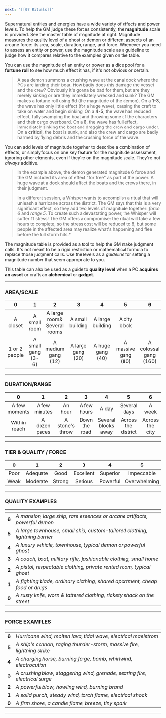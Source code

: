 ```yaml
---
next: "[[07 Rituals]]"
---
```



Supernatural entities and energies have a wide variety of effects and power levels. To help the GM judge these forces consistently, the **magnitude** scale is provided. See the master table of magnitude at right. Magnitude measures the quality level of a ghost or demon or different aspects of an arcane force: its area, scale, duration, range, and force. Whenever you need to assess an entity or power, use the magnitude scale as a guideline to judge how it compares relative to the examples given on the table.

You can use the magnitude of an entity or power as a dice pool for a **fortune roll** to see how much effect it has, if it's not obvious or certain.

> A sea demon summons a crushing wave at the canal dock where the PCs are landing their boat. How badly does this damage the vessel and the crew? Obviously it's gonna be bad for them, but are they merely sinking or are they immediately wrecked and sunk? The GM makes a fortune roll using 6d (the magnitude of the demon). On a **1-3**, the wave has only little effect (for a huge wave), causing the craft to take on water and begin sinking. On a **4-5**, the wave has reduced effect, fully swamping the boat and throwing some of the characters and their cargo overboard. On a **6**, the wave has full effect, immediately sinking the boat and dragging the crew and cargo under. On a **critical**, the boat is sunk, and also the crew and cargo are badly harmed by flying debris and the crushing force of the wave.

You can add levels of magnitude together to describe a combination of effects, or simply focus on one key feature for the magnitude assessment, ignoring other elements, even if they're on the magnitude scale. They're not *always* additive.

> In the example above, the demon generated magnitude 6 force and the GM included its area of effect "for free" as part of the power. A huge wave at a dock should affect the boats and the crews there, in their judgment.
>
> In a different session, a Whisper wants to accomplish a ritual that will unleash a hurricane across the district. The GM says that this is a very significant effect, so they add two levels of magnitude together: *force 6* and *range 5*. To create such a devastating power, the Whisper will suffer 11 stress! The GM offers a compromise: the ritual will take a few hours to complete, so the stress cost will be reduced to 8, but some people in the affected area may realize what's happening and flee before the full storm hits.*

The magnitude table is provided as a tool to help the GM make judgment calls. It's not meant to be a rigid restriction or mathematical formula to replace those judgment calls. Use the levels as a *guideline* for setting a magnitude number that seem appropriate to you.

This table can also be used as a guide to **quality level** when a PC **acquires an asset** or crafts an **alchemical** or **gadget**.

---

### AREA/SCALE

|       0       |         1          |              2              |         3         |        4         |          5          |           6           |
| :-----------: | :----------------: | :-------------------------: | :---------------: | :--------------: | :-----------------: | :-------------------: |
|   A closet    |    A small room    | A large room& Several rooms | A small building  | A large building |    A city block     |                       |
| 1 or 2 people | A small gang (3-6) |     A medium gang (12)      | A large gang (20) | A huge gang (40) | A massive gang (80) | A colossal gang (160) |

---

### DURATION/RANGE

|       0       |       1       |        2        |       3       |          4          |          5          |        6        |
| :-----------: | :-----------: | :-------------: | :-----------: | :-----------------: | :-----------------: | :-------------: |
| A few moments | A few minutes |     An hour     |  A few hours  |        A day        |    Several days     |     A week      |
| Within reach  | A dozen paces | A stone's throw | Down the road | Several blocks away | Across the district | Across the city |

---

### TIER & QUALITY / FORCE

|  0   |    1     |   2    |     3     |    4     |      5       |      6      |
| :--: | :------: | :----: | :-------: | :------: | :----------: | :---------: |
| Poor | Adequate |  Good  | Excellent | Superior |  Impeccable  |  Legendary  |
| Weak | Moderate | Strong |  Serious  | Powerful | Overwhelming | Devastating |

---

### QUALITY EXAMPLES

| []()  |                                                                              |
| :---: | :--------------------------------------------------------------------------- |
| **6** | *A mansion, large ship, rare essences or arcane artifacts, powerful demon*   |
| **5** | *A large townhouse, small ship, custom-tailored clothing, lightning barrier* |
| **4** | *A luxury vehicle, townhouse, typical demon or powerful ghost*               |
| **3** | *A coach, boat, military rifle, fashionable clothing, small home*            |
| **2** | *A pistol, respectable clothing, private rented room, typical ghost*         |
| **1** | *A fighting blade, ordinary clothing, shared apartment, cheap food or drugs* |
| **0** | *A rusty knife, worn & tattered clothing, rickety shack on the street*       |

---

### FORCE EXAMPLES

| []()  |                                                                             |
| :---: | :-------------------------------------------------------------------------- |
| **6** | *Hurricane wind, molten lava, tidal wave, electrical maelstrom*             |
| **5** | *A ship's cannon, raging thunder-storm, massive fire, lightning strike*     |
| **4** | *A charging horse, burning forge, bomb, whirlwind, electrocution*           |
| **3** | *A crushing blow, staggering wind, grenade, searing fire, electrical surge* |
| **2** | *A powerful blow, howling wind, burning brand*                              |
| **1** | *A solid punch, steady wind, torch flame, electrical shock*                 |
| **0** | *A firm shove, a candle flame, breeze, tiny spark*                          |

---